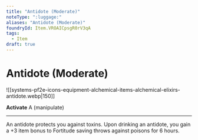 ```yaml
---
title: "Antidote (Moderate)"
noteType: ":luggage:"
aliases: "Antidote (Moderate)"
foundryId: Item.VROAICpsgR0rV3qA
tags:
  - Item
draft: true
---
```


# Antidote (Moderate)
![[systems-pf2e-icons-equipment-alchemical-items-alchemical-elixirs-antidote.webp|150]]

**Activate** A (manipulate)

* * *

An antidote protects you against toxins. Upon drinking an antidote, you gain a +3 item bonus to Fortitude saving throws against poisons for 6 hours.


